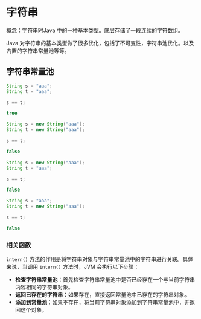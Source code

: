 # 字符串

概念：字符串时Java 中的一种基本类型。底层存储了一段连续的字符数组。

Java 对字符串的基本类型做了很多优化，包括了不可变性，字符串池优化。以及内置的字符串常量池等等。



## 字符串常量池

```java
String s = "aaa";
String t = "aaa";

s == t;

true
```



```java
String s = new String("aaa");
String t = new String("aaa");

s == t;

false
```



```java
String s = new String("aaa");
String t = "aaa";

s == t;

false
```



```java
String s = "aaa";
String t = new String("aaa");

s == t;

false
```



### 相关函数

`intern()` 方法的作用是将字符串对象与字符串常量池中的字符串进行关联。具体来说，当调用 `intern()` 方法时，JVM 会执行以下步骤：

- **检查字符串常量池**：首先检查字符串常量池中是否已经存在一个与当前字符串内容相同的字符串对象。
- **返回已存在的字符串**：如果存在，直接返回常量池中已存在的字符串对象。
- **添加到常量池**：如果不存在，将当前字符串对象添加到字符串常量池中，并返回这个对象。